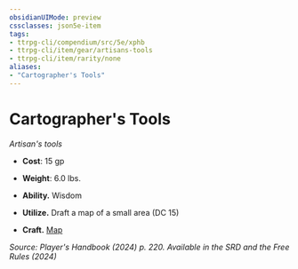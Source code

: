 ```yaml
---
obsidianUIMode: preview
cssclasses: json5e-item
tags:
- ttrpg-cli/compendium/src/5e/xphb
- ttrpg-cli/item/gear/artisans-tools
- ttrpg-cli/item/rarity/none
aliases: 
- "Cartographer's Tools"
---
```

# Cartographer's Tools
*Artisan's tools*  


- **Cost**: 15 gp
- **Weight**: 6.0 lbs.

- **Ability.** Wisdom  
- **Utilize.** Draft a map of a small area (DC 15)  
- **Craft.** [Map](/3-Mechanics/CLI/items/map-xphb.md)  

*Source: Player's Handbook (2024) p. 220. Available in the <span title='Systems Reference Document (5.2)'>SRD</span> and the Free Rules (2024)*